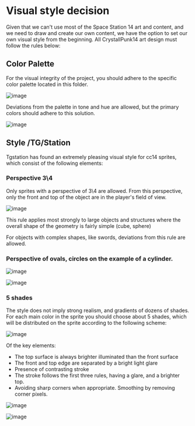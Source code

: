 # Visual style decision

Given that we can't use most of the Space Station 14 art and content, and we need to draw and create our own content, we have the option to set our own visual style from the beginning. All CrystallPunk14 art design must follow the rules below:

## Color Palette

For the visual integrity of the project, you should adhere to the specific color palette located in this folder.

![image](https://github.com/user-attachments/assets/36253863-7c7f-453a-87dd-4a315fb69df0)

Deviations from the palette in tone and hue are allowed, but the primary colors should adhere to this solution.

![image](https://github.com/user-attachments/assets/cb8f7389-b399-4cb6-977a-9211674f134c)

## Style /TG/Station

Tgstation has found an extremely pleasing visual style for cc14 sprites, which consist of the following elements:

### Perspective 3\4

Only sprites with a perspective of 3\4 are allowed. From this perspective, only the front and top of the object are in the player's field of view.

![image](https://github.com/crystallpunk-14/crystallpunk-docs/assets/132602258/b646fd3a-96c8-4909-b7a6-c840387e725f)

This rule applies most strongly to large objects and structures where the overall shape of the geometry is fairly simple (cube, sphere)

For objects with complex shapes, like swords, deviations from this rule are allowed.

### Perspective of ovals, circles on the example of a cylinder.

![image](https://github.com/Agoichi/crystallpunk-docs-AGOICHI/assets/92464780/9d071966-16aa-4e6b-9cf5-44c82cc58e43)

![image](https://github.com/Agoichi/crystallpunk-docs-AGOICHI/assets/92464780/d05cae30-f4f6-46f8-b25e-c080375815be)






### 5 shades

The style does not imply strong realism, and gradients of dozens of shades. For each main color in the sprite you should choose about 5 shades, which will be distributed on the sprite according to the following scheme:

![image](https://github.com/crystallpunk-14/crystallpunk-docs/assets/132602258/84c1fe52-08d2-4829-975b-34c2b12c06af)

Of the key elements:
- The top surface is always brighter illuminated than the front surface
- The front and top edge are separated by a bright light glare
- Presence of contrasting stroke
- The stroke follows the first three rules, having a glare, and a brighter top.
- Avoiding sharp corners when appropriate. Smoothing by removing corner pixels.

![image](https://github.com/crystallpunk-14/crystallpunk-docs/assets/132602258/b402d81c-a4f0-4f97-91e3-4b14a174cad9)

![image](https://github.com/crystallpunk-14/crystallpunk-docs/assets/132602258/f05a6c8f-29cb-43f9-8802-c3a5516551e7)